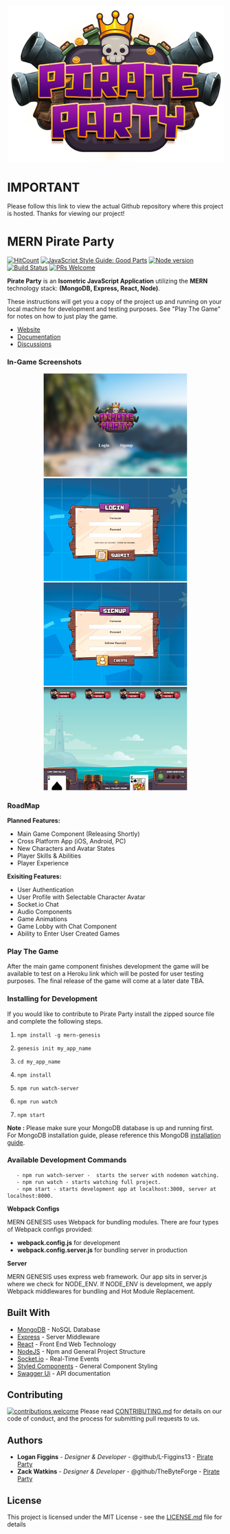 ![PirateParty](Logo_Large.png)

# IMPORTANT
Please follow this link to view the actual Github repository where this project is hosted. Thanks for viewing our project!


# MERN Pirate Party
[![HitCount](http://hits.dwyl.com/{L-Figgins13}/{Genesis}.svg)](http://hits.dwyl.com/{L-Figgins13}/{Genesis})
[![JavaScript Style Guide: Good Parts](https://img.shields.io/badge/code%20style-goodparts-brightgreen.svg?style=flat)](https://github.com/dwyl/goodparts "JavaScript The Good Parts")
[![Node version](https://img.shields.io/node/v/[NPM-MODULE-NAME].svg?style=flat)](http://nodejs.org/download/)
[![Build Status](https://travis-ci.org/{L-Figgins13}/{Genesis}.png?branch=master)](https://travis-ci.org/{L-Figgins13}/{Genesis})
[![PRs Welcome](https://img.shields.io/badge/PRs-welcome-brightgreen.svg?style=flat-square)](http://makeapullrequest.com)

**Pirate Party** is an **Isometric JavaScript Application** utilizing the **MERN** technology stack: **(MongoDB, Express, React, Node)**.

These instructions will get you a copy of the project up and running on your local machine for development and testing purposes. See "Play The Game" for notes on how to just play the game.

* [Website](www.pirateparty.github.io)
* [Documentation](www.pirateparty.io/documentation)
* [Discussions](www.pirateparty.github.io/forum)

### In-Game Screenshots
<p align="center">
<img src="https://raw.githubusercontent.com/L-Figgins13/Genesis/master/static/img/PirateParty-Home.jpg" width="334" height="240" alt="Splash Page"> <img src="https://raw.githubusercontent.com/L-Figgins13/Genesis/master/static/img/PirateParty-Login.jpg" width="334" height="240" alt="Login"> <img src="https://raw.githubusercontent.com/L-Figgins13/Genesis/master/static/img/PirateParty-Signup.jpg" width="334" height="240" alt="Signup"> <img src="https://raw.githubusercontent.com/L-Figgins13/Genesis/master/static/img/In-Game.jpg" width="334" height="240" alt="Main Game">
</p>

### RoadMap

**Planned Features:**
- Main Game Component (Releasing Shortly)
- Cross Platform App (iOS, Android, PC)
- New Characters and Avatar States
- Player Skills & Abilities
- Player Experience


**Exisiting Features:**
- User Authentication
- User Profile with Selectable Character Avatar
- Socket.io Chat
- Audio Components
- Game Animations
- Game Lobby with Chat Component
- Ability to Enter User Created Games

### Play The Game
After the main game component finishes development the game will be available to test on a Heroku link which will be posted for user testing purposes. The final release of the game will come at a later date TBA.


### Installing for Development
If you would like to contribute to Pirate Party install the zipped source file and complete the following steps.

1. ```npm install -g mern-genesis```

2. ```genesis init my_app_name```

3. ```cd my_app_name```

4. ```npm install```

5. ```npm run watch-server```

6. ```npm run watch```

7. ```npm start```


**Note :** Please make sure your MongoDB database is up and running first. For MongoDB installation guide, please reference this MongoDB
[installation guide](https://docs.mongodb.org/v3.0/installation/).


### Available Development Commands

```
   - npm run watch-server -  starts the server with nodemon watching.
   - npm run watch - starts watching full project.
   - npm start - starts development app at localhost:3000, server at localhost:8000.

```

**Webpack Configs**

MERN GENESIS uses Webpack for bundling modules. There are four types of Webpack configs provided:
 - **webpack.config.js** for development
 - **webpack.config.server.js** for bundling server in production



**Server**

MERN GENESIS uses express web framework. Our app sits in server.js where we check for NODE_ENV.
If NODE_ENV is development, we apply Webpack middlewares for bundling and Hot Module Replacement.

## Built With
* [MongoDB]( https://www.mongodb.com/) - NoSQL Database
* [Express]( https://expressjs.com/) - Server Middleware
* [React](https://reactjs.org/) - Front End Web Technology
* [NodeJS]( https://nodejs.org/en/) - Npm and General Project Structure
* [Socket.io]( https://www.socket.io) - Real-Time Events
* [Styled Components](https://github.com/styled-components/styled-components) - General Component Styling
* [Swagger Ui](https://swagger.io/) - API documentation

## Contributing 
[![contributions welcome](https://img.shields.io/badge/contributions-welcome-brightgreen.svg?style=flat)](https://github.com/dwyl/esta/issues)
Please read [CONTRIBUTING.md](https://gist.github.com/PurpleBooth/b24679402957c63ec426) for details on our code of conduct, and the process for submitting pull requests to us.

## Authors
* **Logan Figgins** - *Designer & Developer* - @github/L-Figgins13 - [Pirate Party](https://github.com/L-Figgins13)
* **Zack Watkins** - *Designer & Developer* - @github/TheByteForge - [Pirate Party](https://github.com/TheByteForge)

## License
This project is licensed under the MIT License - see the [LICENSE.md](LICENSE.md) file for details
